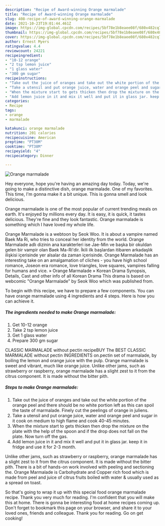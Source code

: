 ```yaml
---
description: "Recipe of Award-winning Orange marmalade"
title: "Recipe of Award-winning Orange marmalade"
slug: 408-recipe-of-award-winning-orange-marmalade
date: 2021-10-23T19:01:44.461Z
image: https://img-global.cpcdn.com/recipes/5bf78e1b8eaee08f/680x482cq70/orange-marmalade-recipe-main-photo.jpg
thumbnail: https://img-global.cpcdn.com/recipes/5bf78e1b8eaee08f/680x482cq70/orange-marmalade-recipe-main-photo.jpg
cover: https://img-global.cpcdn.com/recipes/5bf78e1b8eaee08f/680x482cq70/orange-marmalade-recipe-main-photo.jpg
author: Ernest Myers
ratingvalue: 4.4
reviewcount: 24221
recipeingredient:
- "10-12 orange"
- "2 tsp lemon juice"
- "1 glass water"
- "300 gm sugar"
recipeinstructions:
- "Take out the juice of oranges and take out the white portion of the orange peel and there should be no white portion left as this can spoil the taste of marmalade. Finely cut the peelings of orange in juliens."
- "Take a utensil and put orange juice, water and orange peel and sugar in it cook on medium to high flame and cook 40-45 minutes."
- "When the mixture start to gets thicken then drop the mixture on the plate with the help of the spoon and if the drop does not fall on the plate. Now turn off the gas."
- "Add lemon juice in it and mix it well and put it in glass jar. keep it in fridge and use it for 2-3 month."
categories:
- Recipe
tags:
- orange
- marmalade

katakunci: orange marmalade 
nutrition: 201 calories
recipecuisine: American
preptime: "PT30M"
cooktime: "PT38M"
recipeyield: "4"
recipecategory: Dinner

---
```



![Orange marmalade](https://img-global.cpcdn.com/recipes/5bf78e1b8eaee08f/680x482cq70/orange-marmalade-recipe-main-photo.jpg)

Hey everyone, hope you're having an amazing day today. Today, we're going to make a distinctive dish, orange marmalade. One of my favorites. This time, I'm gonna make it a bit unique. This is gonna smell and look delicious.

Orange marmalade is one of the most popular of current trending meals on earth. It's enjoyed by millions every day. It is easy, it is quick, it tastes delicious. They're fine and they look fantastic. Orange marmalade is something which I have loved my whole life.

Orange Marmalade is a webtoon by Seok Woo. It is about a vampire named Baek Ma Ri, who tries to conceal her identity from the world. Orange Marmalade adlı dizinin ana karakterleri ise Jae-Min ve başka bir okuldan gelen bir vampir olan Baek Ma-Ri&#39;dir. İkili ilk başlardan itibaren arkadaşlık ilişkisi içerisinde yer alsalar da zaman içerisinde. Orange Marmalade has an interesting take on an amalgamation of cliches - you have high school romance, Joseon era romance, love triangles, love squares, vampires falling for humans and vice. » Orange Marmalade » Korean Drama Synopsis, Details, Cast and other info of all Korean Drama This drama is based on webcomic &#34;Orange Marmalade&#34; by Seok Woo which was published from.


To begin with this recipe, we have to prepare a few components. You can have orange marmalade using 4 ingredients and 4 steps. Here is how you can achieve it.

<!--inarticleads1-->

##### The ingredients needed to make Orange marmalade:

1. Get 10-12 orange
1. Take 2 tsp lemon juice
1. Get 1 glass water
1. Prepare 300 gm sugar


CLASSIC MARMALADE without pectin recipeBUY The BEST CLASSIC MARMALADE without pectin INGREDIENTS on.pectin set of marmalade, by boiling the lemon and orange juice with the pulp. Orange marmalade is sweet and vibrant, much like orange juice. Unlike other jams, such as strawberry or raspberry, orange marmalade has a slight zest to it from the citrus component. It is made without the bitter pith. 

<!--inarticleads2-->

##### Steps to make Orange marmalade:

1. Take out the juice of oranges and take out the white portion of the orange peel and there should be no white portion left as this can spoil the taste of marmalade. Finely cut the peelings of orange in juliens.
1. Take a utensil and put orange juice, water and orange peel and sugar in it cook on medium to high flame and cook 40-45 minutes.
1. When the mixture start to gets thicken then drop the mixture on the plate with the help of the spoon and if the drop does not fall on the plate. Now turn off the gas.
1. Add lemon juice in it and mix it well and put it in glass jar. keep it in fridge and use it for 2-3 month.


Unlike other jams, such as strawberry or raspberry, orange marmalade has a slight zest to it from the citrus component. It is made without the bitter pith. There is a bit of hands-on work involved with peeling and sectioning the. Orange Marmalade is Carbohydrate and Copper rich food which is made from peel and juice of citrus fruits boiled with water &amp; usually used as a spread on toast. 

So that's going to wrap it up with this special food orange marmalade recipe. Thank you very much for reading. I'm confident that you will make this at home. There is gonna be interesting food at home recipes coming up. Don't forget to bookmark this page on your browser, and share it to your loved ones, friends and colleague. Thank you for reading. Go on get cooking!
